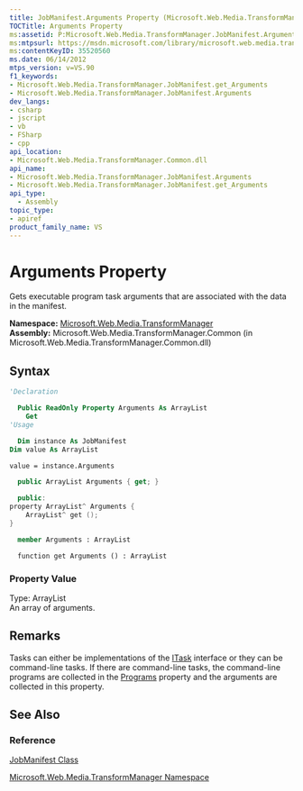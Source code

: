 ```yaml
---
title: JobManifest.Arguments Property (Microsoft.Web.Media.TransformManager)
TOCTitle: Arguments Property
ms:assetid: P:Microsoft.Web.Media.TransformManager.JobManifest.Arguments
ms:mtpsurl: https://msdn.microsoft.com/library/microsoft.web.media.transformmanager.jobmanifest.arguments(v=VS.90)
ms:contentKeyID: 35520560
ms.date: 06/14/2012
mtps_version: v=VS.90
f1_keywords:
- Microsoft.Web.Media.TransformManager.JobManifest.get_Arguments
- Microsoft.Web.Media.TransformManager.JobManifest.Arguments
dev_langs:
- csharp
- jscript
- vb
- FSharp
- cpp
api_location:
- Microsoft.Web.Media.TransformManager.Common.dll
api_name:
- Microsoft.Web.Media.TransformManager.JobManifest.Arguments
- Microsoft.Web.Media.TransformManager.JobManifest.get_Arguments
api_type:
  - Assembly
topic_type:
- apiref
product_family_name: VS
---
```


# Arguments Property

Gets executable program task arguments that are associated with the data in the manifest.

**Namespace:**  [Microsoft.Web.Media.TransformManager](microsoft-web-media-transformmanager-namespace.md)  
**Assembly:**  Microsoft.Web.Media.TransformManager.Common (in Microsoft.Web.Media.TransformManager.Common.dll)

## Syntax

```vb
'Declaration

  Public ReadOnly Property Arguments As ArrayList
    Get
'Usage

  Dim instance As JobManifest
Dim value As ArrayList

value = instance.Arguments
```

```csharp
  public ArrayList Arguments { get; }
```

```cpp
  public:
property ArrayList^ Arguments {
    ArrayList^ get ();
}
```

``` fsharp
  member Arguments : ArrayList
```

```jscript
  function get Arguments () : ArrayList
```

### Property Value

Type: ArrayList  
An array of arguments.  

## Remarks

Tasks can either be implementations of the [ITask](itask-interface-microsoft-web-media-transformmanager.md) interface or they can be command-line tasks. If there are command-line tasks, the command-line programs are collected in the [Programs](jobmanifest-programs-property-microsoft-web-media-transformmanager.md) property and the arguments are collected in this property.

## See Also

### Reference

[JobManifest Class](jobmanifest-class-microsoft-web-media-transformmanager.md)

[Microsoft.Web.Media.TransformManager Namespace](microsoft-web-media-transformmanager-namespace.md)
